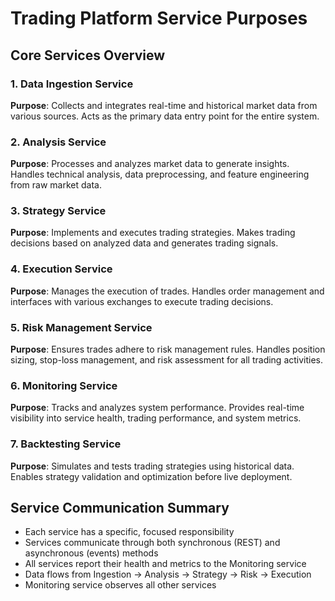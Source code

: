 # Trading Platform Service Purposes

## Core Services Overview

### 1. Data Ingestion Service
**Purpose**: Collects and integrates real-time and historical market data from various sources. Acts as the primary data entry point for the entire system.

### 2. Analysis Service
**Purpose**: Processes and analyzes market data to generate insights. Handles technical analysis, data preprocessing, and feature engineering from raw market data.

### 3. Strategy Service
**Purpose**: Implements and executes trading strategies. Makes trading decisions based on analyzed data and generates trading signals.

### 4. Execution Service
**Purpose**: Manages the execution of trades. Handles order management and interfaces with various exchanges to execute trading decisions.

### 5. Risk Management Service
**Purpose**: Ensures trades adhere to risk management rules. Handles position sizing, stop-loss management, and risk assessment for all trading activities.

### 6. Monitoring Service
**Purpose**: Tracks and analyzes system performance. Provides real-time visibility into service health, trading performance, and system metrics.

### 7. Backtesting Service
**Purpose**: Simulates and tests trading strategies using historical data. Enables strategy validation and optimization before live deployment.

## Service Communication Summary
- Each service has a specific, focused responsibility
- Services communicate through both synchronous (REST) and asynchronous (events) methods
- All services report their health and metrics to the Monitoring service
- Data flows from Ingestion → Analysis → Strategy → Risk → Execution
- Monitoring service observes all other services